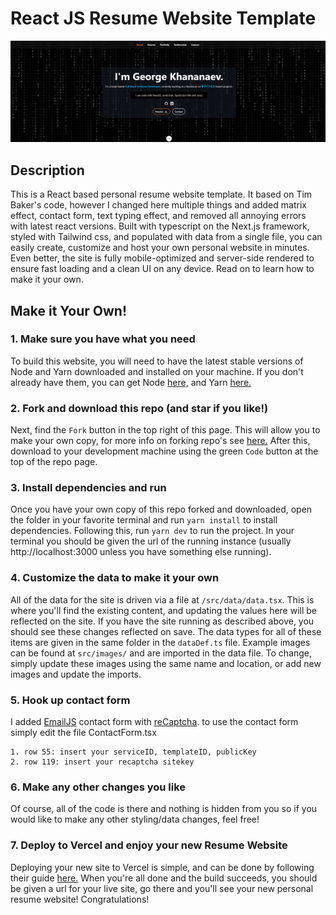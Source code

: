 # React JS Resume Website Template

![alt text](https://github.com/georgekhananaev/resume-website/blob/main/screenshot.png?raw=true)

## Description

This is a React based personal resume website template. It based on Tim Baker's code, however I changed here multiple
things and added matrix effect, contact form, text typing effect, and removed all annoying errors with latest react
versions. Built with typescript on the Next.js framework, styled with
Tailwind css, and populated with data from a single file, you can easily create, customize and host your own personal
website in minutes. Even better, the site is fully mobile-optimized and server-side rendered to ensure fast loading and
a clean UI on any device. Read on to learn how to make it your own.

## Make it Your Own!

### 1. Make sure you have what you need

To build this website, you will need to have the latest stable versions of Node and Yarn downloaded and installed on
your machine. If you don't already have them, you can get Node [here,](https://nodejs.org/en/download/) and
Yarn [here.](https://yarnpkg.com/getting-started/install)

### 2. Fork and download this repo (and star if you like!)

Next, find the `Fork` button in the top right of this page. This will allow you to make your own copy, for more info on
forking repo's see [here.](https://docs.github.com/en/get-started/quickstart/fork-a-repo#forking-a-repository) After
this, download to your development machine using the green `Code` button at the top of the repo page.

### 3. Install dependencies and run

Once you have your own copy of this repo forked and downloaded, open the folder in your favorite terminal and
run `yarn install` to install dependencies. Following this, run `yarn dev` to run the project. In your terminal you
should be given the url of the running instance (usually http://localhost:3000 unless you have something else running).

### 4. Customize the data to make it your own

All of the data for the site is driven via a file at `/src/data/data.tsx`. This is where you'll find the existing
content, and updating the values here will be reflected on the site. If you have the site running as described above,
you should see these changes reflected on save. The data types for all of these items are given in the same folder in
the `dataDef.ts` file. Example images can be found at `src/images/` and are imported in the data file. To change, simply
update these images using the same name and location, or add new images and update the imports.

### 5. Hook up contact form

I added [EmailJS](https://www.emailjs.com/) contact form with [reCaptcha](https://www.google.com/recaptcha).
to use the contact form simply edit the file
ContactForm.tsx

```
1. row 55: insert your serviceID, templateID, publicKey
2. row 119: insert your recaptcha sitekey 
```

### 6. Make any other changes you like

Of course, all of the code is there and nothing is hidden from you so if you would like to make any other styling/data
changes, feel free!

### 7. Deploy to Vercel and enjoy your new Resume Website

Deploying your new site to Vercel is simple, and can be done by following their
guide [here.](https://vercel.com/guides/deploying-nextjs-with-vercel) When you're all done and the build succeeds, you
should be given a url for your live site, go there and you'll see your new personal resume website! Congratulations!
